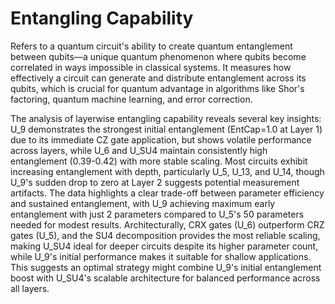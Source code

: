 # Entangling Capability

Refers to a quantum circuit's ability to create quantum entanglement between qubits—a unique quantum phenomenon where qubits become correlated in ways impossible in classical systems. It measures how effectively a circuit can generate and distribute entanglement across its qubits, which is crucial for quantum advantage in algorithms like Shor's factoring, quantum machine learning, and error correction.

The analysis of layerwise entangling capability reveals several key insights: U_9 demonstrates the strongest initial entanglement (EntCap=1.0 at Layer 1) due to its immediate CZ gate application, but shows volatile performance across layers, while U_6 and U_SU4 maintain consistently high entanglement (0.39-0.42) with more stable scaling. Most circuits exhibit increasing entanglement with depth, particularly U_5, U_13, and U_14, though U_9's sudden drop to zero at Layer 2 suggests potential measurement artifacts. The data highlights a clear trade-off between parameter efficiency and sustained entanglement, with U_9 achieving maximum early entanglement with just 2 parameters compared to U_5's 50 parameters needed for modest results. Architecturally, CRX gates (U_6) outperform CRZ gates (U_5), and the SU4 decomposition provides the most reliable scaling, making U_SU4 ideal for deeper circuits despite its higher parameter count, while U_9's initial performance makes it suitable for shallow applications. This suggests an optimal strategy might combine U_9's initial entanglement boost with U_SU4's scalable architecture for balanced performance across all layers.
